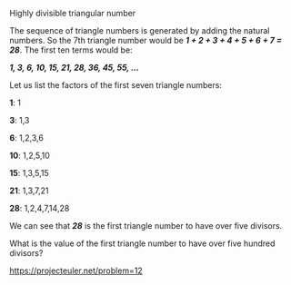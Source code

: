 Highly divisible triangular number

The sequence of triangle numbers is generated by adding the natural numbers. So the 7th triangle number would be **_1 + 2 + 3 + 4 + 5 + 6 + 7 = 28_**. The first ten terms would be:

**_1, 3, 6, 10, 15, 21, 28, 36, 45, 55, ..._**


Let us list the factors of the first seven triangle numbers:


 **1**: 1
 
 **3**: 1,3
 
 **6**: 1,2,3,6
 
**10**: 1,2,5,10

**15**: 1,3,5,15

**21**: 1,3,7,21

**28**: 1,2,4,7,14,28


We can see that **_28_** is the first triangle number to have over five divisors.

What is the value of the first triangle number to have over five hundred divisors?

https://projecteuler.net/problem=12
